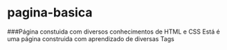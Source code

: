 # pagina-basica

###Página constuida com diversos conhecimentos de HTML e CSS
Está é uma página construida com  aprendizado de diversas Tags
